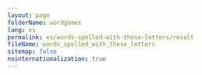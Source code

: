 ```yaml
---
layout: page
folderName: wordgames
lang: es
permalink: es/words-spelled-with-these-letters/result
fileName: words_spelled_with_these_letters
sitemap: false
nointernationalization: true
---
```

